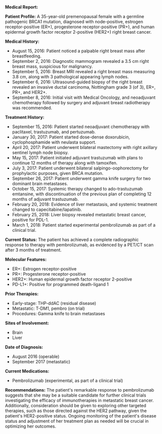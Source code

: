 **Medical Report:**

**Patient Profile:**
A 35-year-old premenopausal female with a germline pathogenic BRCA1 mutation, diagnosed with node-positive, estrogen receptor-positive (ER+), progesterone receptor-positive (PR+), and human epidermal growth factor receptor 2-positive (HER2+) right breast cancer.

**Medical History:**

* August 15, 2016: Patient noticed a palpable right breast mass after breastfeeding.
* September 2, 2016: Diagnostic mammogram revealed a 3.5 cm right breast mass, suspicious for malignancy.
* September 5, 2016: Breast MRI revealed a right breast mass measuring 3.8 cm, along with 3 pathological appearing lymph nodes.
* September 6, 2016: Ultrasound-guided biopsy of the right breast revealed an invasive ductal carcinoma, Nottingham grade 3 (of 3), ER+, PR+, and HER2+.
* September 8, 2016: Initial visit with Medical Oncology, and neoadjuvant chemotherapy followed by surgery and adjuvant breast radiotherapy was recommended.

**Treatment History:**

* September 15, 2016: Patient started neoadjuvant chemotherapy with paclitaxel, trastuzumab, and pertuzumab.
* January 30, 2017: Patient started dose-dense doxorubicin, cyclophosphamide with neulasta support.
* April 20, 2017: Patient underwent bilateral mastectomy with right axillary sentinel lymph node biopsy.
* May 15, 2017: Patient initiated adjuvant trastuzumab with plans to continue 12 months of therapy along with tamoxifen.
* July 3, 2017: Patient underwent bilateral salpingo-oophorectomy for prophylactic purposes, given BRCA mutation.
* September 26, 2017: Patient underwent gamma knife surgery for two dominant brain metastases.
* October 15, 2017: Systemic therapy changed to ado-trastuzumab emtansine, with discontinuation of the previous plan of completing 12 months of adjuvant trastuzumab.
* February 20, 2018: Evidence of liver metastasis, and systemic treatment changed to capecitabine/lapatinib.
* February 25, 2018: Liver biopsy revealed metastatic breast cancer, positive for PDL-1.
* March 1, 2018: Patient started experimental pembrolizumab as part of a clinical trial.

**Current Status:**
The patient has achieved a complete radiographic response to therapy with pembrolizumab, as evidenced by a PET/CT scan after 3 months of treatment.

**Molecular Features:**

* ER+: Estrogen receptor-positive
* PR+: Progesterone receptor-positive
* HER2+: Human epidermal growth factor receptor 2-positive
* PD-L1+: Positive for programmed death-ligand 1

**Prior Therapies:**

* Early-stage: THP-ddAC (residual disease)
* Metastatic: T-DM1, pembro (on trial)
* Procedures: Gamma knife to brain metastases

**Sites of Involvement:**

* Brain
* Liver

**Date of Diagnosis:**

* August 2016 (operable)
* September 2017 (metastatic)

**Current Medications:**

* Pembrolizumab (experimental, as part of a clinical trial)

**Recommendations:**
The patient's remarkable response to pembrolizumab suggests that she may be a suitable candidate for further clinical trials investigating the efficacy of immunotherapies in metastatic breast cancer. Additionally, consideration should be given to exploring other targeted therapies, such as those directed against the HER2 pathway, given the patient's HER2-positive status. Ongoing monitoring of the patient's disease status and adjustment of her treatment plan as needed will be crucial in optimizing her outcomes.